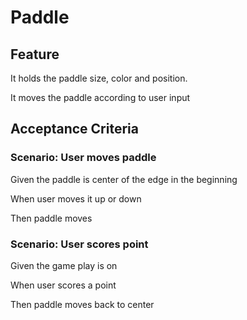 # Paddle

## Feature

It holds the paddle size, color and position.
  
It moves the paddle according to user input

## Acceptance Criteria

### Scenario: User moves paddle

  Given the paddle is center of the edge in the beginning
  
  When user moves it up or down
  
  Then paddle moves

### Scenario: User scores point

  Given the game play is on
  
  When user scores a point
  
  Then paddle moves back to center
